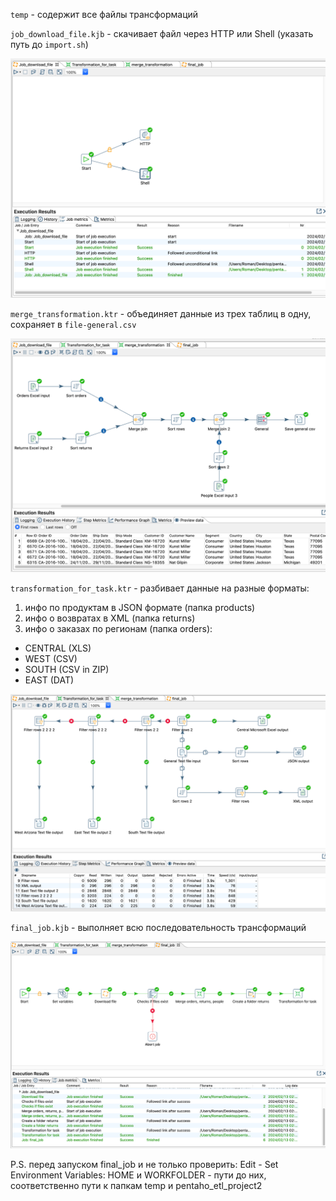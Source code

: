 `temp` - содержит все файлы трансформаций


`job_download_file.kjb` - скачивает файл через HTTP или Shell (указать путь до `import.sh`)

![download](https://github.com/romantitovmephi/Pentaho-DI-ETL-Projects/blob/main/pentaho_etl_project2/screens/dwnld.png)

`merge_transformation.ktr` - объединяет данные из трех таблиц в одну, сохраняет в `file-general.csv`

![merge](https://github.com/romantitovmephi/Pentaho-DI-ETL-Projects/blob/main/pentaho_etl_project2/screens/mrg.png)

`transformation_for_task.ktr` - разбивает данные на разные форматы:
1) инфо по продуктам в JSON формате (папка products)
2) инфо о возвратах в XML (папка returns)
3) инфо о заказах по регионам (папка orders):
  - CENTRAL (XLS)
  - WEST (CSV)
  - SOUTH (CSV in ZIP)
  - EAST (DAT)

![tft](https://github.com/romantitovmephi/Pentaho-DI-ETL-Projects/blob/main/pentaho_etl_project2/screens/tft.png)

`final_job.kjb` - выполняет всю последовательность трансформаций

![final](https://github.com/romantitovmephi/Pentaho-DI-ETL-Projects/blob/main/pentaho_etl_project2/screens/final.png)


P.S. перед запуском final_job и не только проверить: Edit - Set Environment Variables: HOME и WORKFOLDER - пути до них, соответственно пути к папкам temp и pentaho_etl_project2
